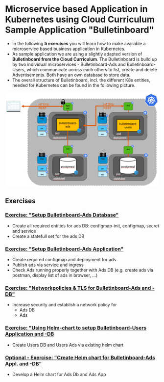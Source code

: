 # Microservice based Application in Kubernetes using Cloud Curriculum Sample Application "Bulletinboard"
- In the following **5 exercises** you will learn how to make available a microservice based business application in Kubernetes. 
- As sample application we are using a slightly adapted version of **Bulletinboard from the Cloud Curriculum**. The Bulletinboard is build up by two individual microservices - Bulletinboard-Ads and Bulletinboard-Users, which communicate across each others to list, create and delete Advertisements. Both have an own database to store data.
- The overall structure of Bulletinboard, incl. the different K8s entities, needed for Kubernetes can be found in the following picture.

<img src="images/k8s-bulletinboard-target-picture-detail-3.png" width="800" />

## Exercises
### [Exercise: "Setup Bulletinboard-Ads Database"](exercise_01_ads_db.md)
- Create all required entities for ads DB: configmap-init, configmap, secret and service
- Create a statefull set for the ads DB


### [Exercise: "Setup Bulletinboard-Ads Application"](exercise_02_ads_app.md)
- Create required configmap and deployment for ads
- Publish ads via service and ingress
- Check Ads running properly together with Ads DB (e.g. create ads via postman, display list of ads in browser, ...)

### [Exercise: "Networkpolicies & TLS for Bulletinboard-Ads and -DB"](exercise_05_ads_db_networkpolicy.md)
- Increase security and establish a network policy for
  - Ads DB
  - Ads

### [Exercise: "Using Helm-chart to setup Bulletinboard-Users Application and -DB](exercise_08_users_app_and_db_by_helm.md)
- Create Users DB and Users Ads via existing helm chart


### [Optional - Exercise: "Create Helm chart for Bulletinboard-Ads Appl. and -DB"](exercise_20_ads_helm_chart.md)
- Develop a Helm chart for Ads Db and Ads App


